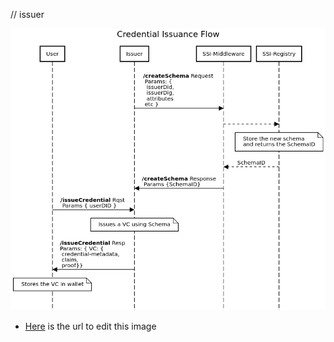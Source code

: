 // issuer


![image](docs/issuance.png)


- [Here](https://sequencediagram.org/index.html#initialData=FAFwliA2CmAEDCAnaATaA7cBDSsCSAzgQK5boDGcAYpAPYDuwwADlouOWK5rAKoHRELNhy5kQ+IsUHD2YTtwkBlJXgC0AWTAoUMem2izRi2CvUAlaAHMwBEIgCeTQiUFqAfGc3bd0fcgAuWAAqYIB6cmQsEGglcgALaABbLFDYSwBHaTtYAB10WAAFNiwkgiCAbzyC2FtXRAARbQAafNhaqUEmq1aa6PswACNiGII26BByWABfJi8tHT0DWDUPL0sbO0cgpnRaGNhaADdBU1U1Ddt7ByClEFpkWBBE2HQ-WAIE5KxqshRYZAgYiIdAEJ4vOKJFJ4Bpzc6XLYOFZrc4LXz+aC3L7Q2HAeY+JaPDwuaSIIKhCJRGKQ75pSwEZi0UHQNrFRClMEVGk42ZMfinYmdMkhcJ1aRIVAYbCQOkZHKskplWBVYgCRowma7fZwY6nEmCIL6sE-ABq8FgqrA6CspmxWGcQpW7n5wopYugErQmDAODp0AZ1TZHMqsDNlTakUl3pwaiSEywKGiWF6sHIkCwYCSKeYiFotAAZtNeXsDrrEHw1bd7sgwc84GbagV9JAYCAmO2O8AgA) is the url to edit this image
